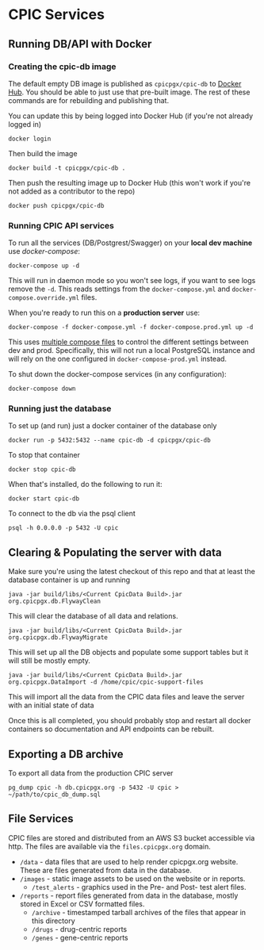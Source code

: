 # CPIC Services

## Running DB/API with Docker


### Creating the cpic-db image

The default empty DB image is published as `cpicpgx/cpic-db` to [Docker Hub](https://hub.docker.com/r/cpicpgx/cpic-db/).
You should be able to just use that pre-built image. The rest of these 
commands are for rebuilding and publishing that.

You can update this by being logged into Docker Hub (if you're not already logged in) 

    docker login

Then build the image

    docker build -t cpicpgx/cpic-db .

Then push the resulting image up to Docker Hub (this won't work if 
you're not added as a contributor to the repo)

    docker push cpicpgx/cpic-db

### Running CPIC API services

To run all the services (DB/Postgrest/Swagger) on your 
__local dev machine__ use _docker-compose_:

    docker-compose up -d

This will run in daemon mode so you won't see logs, if you want to see 
logs remove the `-d`. This reads settings from the `docker-compose.yml` 
and `docker-compose.override.yml` files.

When you're ready to run this on a __production server__ use:

    docker-compose -f docker-compose.yml -f docker-compose.prod.yml up -d

This uses [multiple compose files](https://docs.docker.com/compose/extends/#multiple-compose-files)
to control the different settings between dev and prod. Specifically, 
this will not run a local PostgreSQL instance and will rely on the one 
configured in `docker-compose-prod.yml` instead.

To shut down the docker-compose services (in any configuration):

    docker-compose down

### Running just the database

To set up (and run) just a docker container of the database only

    docker run -p 5432:5432 --name cpic-db -d cpicpgx/cpic-db

To stop that container

    docker stop cpic-db

When that's installed, do the following to run it:

    docker start cpic-db

To connect to the db via the psql client

    psql -h 0.0.0.0 -p 5432 -U cpic


## Clearing & Populating the server with data

Make sure you're using the latest checkout of this repo and that at least the database container is up and running

    java -jar build/libs/<Current CpicData Build>.jar org.cpicpgx.db.FlywayClean

This will clear the database of all data and relations.

    java -jar build/libs/<Current CpicData Build>.jar org.cpicpgx.db.FlywayMigrate

This will set up all the DB objects and populate some support tables but it will still be mostly empty.

    java -jar build/libs/<Current CpicData Build>.jar org.cpicpgx.DataImport -d /home/cpic/cpic-support-files

This will import all the data from the CPIC data files and leave the server with an initial state of data

Once this is all completed, you should probably stop and restart all docker containers so documentation and API endpoints can be rebuilt.


## Exporting a DB archive

To export all data from the production CPIC server

    pg_dump cpic -h db.cpicpgx.org -p 5432 -U cpic > ~/path/to/cpic_db_dump.sql


## File Services

CPIC files are stored and distributed from an AWS S3 bucket accessible via http. The files are available via the `files.cpicpgx.org` domain.

- `/data` - data files that are used to help render cpicpgx.org website. These are files generated from data in the database.
- `/images` - static image assets to be used on the website or in reports.
  - `/test_alerts` - graphics used in the Pre- and Post- test alert files.
- `/reports` - report files generated from data in the database, mostly stored in Excel or CSV formatted files.
  - `/archive` - timestamped tarball archives of the files that appear in this directory 
  - `/drugs` - drug-centric reports
  - `/genes` - gene-centric reports